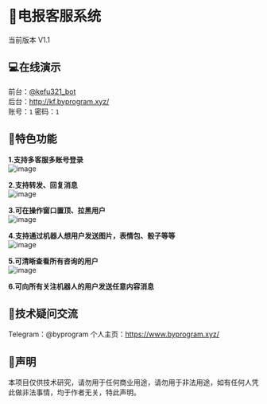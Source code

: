 # 🤖电报客服系统
当前版本 V1.1

## 💻在线演示
前台：[@kefu321_bot](https://t.me/kefu321_bot)<br>
后台：http://kf.byprogram.xyz/ <br>
账号：`1` 密码：`1`
## 🧾特色功能
<b>1.支持多客服多账号登录</b><br>
![image](https://github.com/byprogram/tgkefu/assets/121013897/ea0abb14-7445-491d-9cc3-8023edaae086)

<b>2.支持转发、回复消息</b><br>
![image](https://github.com/byprogram/tgkefu/assets/121013897/06a4db02-3200-4d56-ad83-a45438f1551c)

<b>3.可在操作窗口置顶、拉黑用户</b><br>
![image](https://github.com/byprogram/tgkefu/assets/121013897/02baa7de-3eb0-41ab-8b93-d7352f115170)

<b>4.支持通过机器人想用户发送图片，表情包、骰子等等</b><br>
![image](https://github.com/byprogram/tgkefu/assets/121013897/d6521bd5-2e70-48fd-8cc5-92436403a8ca)

<b>5.可清晰查看所有咨询的用户</b><br>
![image](https://github.com/byprogram/tgkefu/assets/121013897/46241c8c-54e0-4b78-9aea-86f2ad11e0e5)

<b>6.可向所有关注机器人的用户发送任意内容消息</b><br>

## 🤝技术疑问交流
Telegram：@byprogram
个人主页：https://www.byprogram.xyz/

## 📢声明
本项目仅供技术研究，请勿用于任何商业用途，请勿用于非法用途，如有任何人凭此做非法事情，均于作者无关，特此声明。
